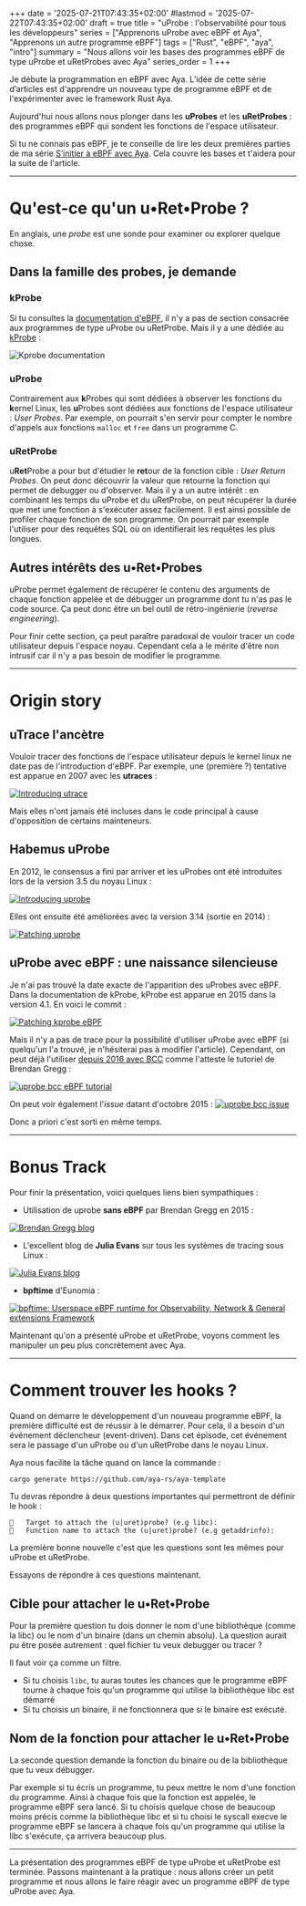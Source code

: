 +++
date = '2025-07-21T07:43:35+02:00'
#lastmod = '2025-07-22T07:43:35+02:00'
draft = true
title = "uProbe : l'observabilité pour tous les développeurs"
series = ["Apprenons uProbe avec eBPF et Aya", "Apprenons un autre programme eBPF"]
tags = ["Rust", "eBPF", "aya", "intro"]
summary = "Nous allons voir les bases des programmes eBPF de type uProbe et uRetProbes avec Aya"
series_order = 1
+++

Je débute la programmation en eBPF avec Aya. L’idée de cette série d’articles est d'apprendre un nouveau type de programme eBPF et de l'expérimenter avec le framework Rust Aya.

Aujourd'hui nous allons nous plonger dans les **uProbes** et les **uRetProbes** : des programmes eBPF qui sondent les fonctions de l'espace utilisateur.

Si tu ne connais pas eBPF, je te conseille de lire les deux premières parties de ma série [S’initier à eBPF avec Aya](https://medium.com/@littel.jo/sinitier-%C3%A0-ebpf-avec-aya-c9d570560261). Cela couvre les bases et t'aidera pour la suite de l'article.

---

# Qu'est-ce qu'un u•Ret•Probe ?

En anglais, une *probe* est une sonde pour examiner ou explorer quelque chose.

## Dans la famille des probes, je demande

### kProbe

Si tu consultes la [documentation d'eBPF](https://docs.ebpf.io/linux/program-type/), il n'y a pas de section consacrée aux programmes de type uProbe ou uRetProbe. Mais il y a une dédiée au [kProbe](https://docs.ebpf.io/linux/program-type/BPF_PROG_TYPE_KPROBE/) :

![Kprobe documentation](https://dev-to-uploads.s3.amazonaws.com/uploads/articles/p04bcqi8orzc9pwpvvf1.png)

### uProbe

Contrairement aux **k**Probes qui sont dédiées à observer les fonctions du **k**ernel Linux, les **u**Probes sont dédiées aux fonctions de l'espace utilisateur : *User Probes*. Par exemple, on pourrait s'en servir pour compter le nombre d'appels aux fonctions `malloc` et `free` dans un programme C.

### uRetProbe

u**Ret**Probe a pour but d'étudier le **ret**our de la fonction cible : *User Return Probes*. On peut donc découvrir la valeur que retourne la fonction qui permet de debugger ou d'observer. Mais il y a un autre intérêt : en combinant les temps du uProbe et du uRetProbe, on peut récupérer la durée que met une fonction à s'exécuter assez facilement. Il est ainsi possible de profiler chaque fonction de son programme. On pourrait par exemple l'utiliser pour des requêtes SQL où on identifierait les requêtes les plus longues.

## Autres intérêts des u•Ret•Probes

uProbe permet également de récupérer le contenu des arguments de chaque fonction appelée et de débugger un programme dont tu n'as pas le code source. Ça peut donc être un bel outil de rétro-ingénierie (*reverse engineering*).

Pour finir cette section, ça peut paraître paradoxal de vouloir tracer un code utilisateur depuis l'espace noyau. Cependant cela a le mérite d'être non intrusif car il n'y a pas besoin de modifier le programme.


---

# Origin story

## uTrace l'ancètre

Vouloir tracer des fonctions de l'espace utilisateur depuis le kernel linux ne date pas de l'introduction d'eBPF. Par exemple, une (première ?) tentative est apparue en 2007 avec les **utraces** :

[![Introducing utrace](screenshot/utrace.png)](https://lwn.net/Articles/224772/)

Mais elles n'ont jamais été incluses dans le code principal à cause d'opposition de certains mainteneurs.

## Habemus uProbe

En 2012, le consensus a fini par arriver et les uProbes ont été introduites lors de la version 3.5 du noyau Linux :

[![Introducing uprobe](screenshot/uprobe-history.png)](https://lwn.net/Articles/499190/)

Elles ont ensuite été améliorées avec la version 3.14 (sortie en 2014) :

[![Patching uprobe](screenshot/uprobe-history-2.png)](https://lwn.net/Articles/577142/)

## uProbe avec eBPF : une naissance silencieuse

Je n'ai pas trouvé la date exacte de l'apparition des uProbes avec eBPF. Dans la documentation de kProbe, kProbe est apparue en 2015 dans la version 4.1. En voici le commit :

[![Patching kprobe eBPF](screenshot/uprobe-history-3.png)](https://github.com/torvalds/linux/commit/2541517c32be2531e0da59dfd7efc1ce844644f5)

Mais il n'y a pas de trace pour la possibilité d'utiliser uProbe avec eBPF (si quelqu'un l'a trouvé, je n'hésiterai pas à modifier l'article).
Cependant, on peut déjà l'utiliser [depuis 2016 avec BCC](https://github.com/iovisor/bcc/commit/948cefe14ba1f18aa49732c5f2f65837c79572be) comme l'atteste le tutoriel de Brendan Gregg : 

[![uprobe bcc eBPF tutorial](screenshot/uprobe-history-4.png)](https://www.brendangregg.com/blog/2016-02-08/linux-ebpf-bcc-uprobes.html)

On peut voir également l'*issue* datant d'octobre 2015 :
[![uprobe bcc issue](screenshot/uprobe-issue.png)](https://github.com/iovisor/bcc/issues/273)

Donc a priori c'est sorti en même temps.


---

# Bonus Track

Pour finir la présentation, voici quelques liens bien sympathiques :

* Utilisation de uprobe **sans eBPF** par Brendan Gregg en 2015 :

[![Brendan Gregg blog](screenshot/uprobe-brendan.png)](https://www.brendangregg.com/blog/2015-06-28/linux-ftrace-uprobe.html)

* L'excellent blog de **Julia Evans** sur tous les systèmes de tracing sous Linux :

[![Julia Evans blog](screenshot/linux-tracing.png)](https://jvns.ca/blog/2017/07/05/linux-tracing-systems/)

* **bpftime** d'Eunomia :

[![bpftime: Userspace eBPF runtime for Observability, Network & General extensions Framework](screenshot/bpftime.png)](https://eunomia.dev/en/bpftime/)

Maintenant qu'on a présenté uProbe et uRetProbe, voyons comment les manipuler un peu plus concrètement avec Aya.

---

# Comment trouver les hooks ?

Quand on démarre le développement d'un nouveau programme eBPF, la première difficulté est de réussir à le démarrer. Pour cela, il a besoin d'un événement déclencheur (event-driven). Dans cet épisode, cet événement sera le passage d'un uProbe ou d'un uRetProbe dans le noyau Linux.

Aya nous facilite la tâche quand on lance la commande :
```Bash
cargo generate https://github.com/aya-rs/aya-template
```

Tu devras répondre à deux questions importantes qui permettront de définir le hook :

```
🤷   Target to attach the (u|uret)probe? (e.g libc):
🤷   Function name to attach the (u|uret)probe? (e.g getaddrinfo):
```

La première bonne nouvelle c'est que les questions sont les mêmes pour uProbe et uRetProbe.

Essayons de répondre à ces questions maintenant.

## Cible pour attacher le u•Ret•Probe

Pour la première question tu dois donner le nom d'une bibliothèque (comme la libc) ou le nom d'un binaire (dans un chemin absolu). La question aurait pu être posée autrement : quel fichier tu veux debugger ou tracer ?

Il faut voir ça comme un filtre.
* Si tu choisis `libc`, tu auras toutes les chances que le programme eBPF tourne à chaque fois qu'un programme qui utilise la bibliothèque libc est démarré
* Si tu choisis un binaire, il ne fonctionnera que si le binaire est exécuté.

## Nom de la fonction pour attacher le u•Ret•Probe

La seconde question demande la fonction du binaire ou de la bibliothèque que tu veux débugger.

Par exemple si tu écris un programme, tu peux mettre le nom d'une fonction du programme. Ainsi à chaque fois que la fonction est appelée, le programme eBPF sera lancé. Si tu choisis quelque chose de beaucoup moins précis comme la bibliothèque libc et si tu choisi le syscall execve le programme eBPF se lancera à chaque fois qu'un programme qui utilise la libc s'exécute, ça arrivera beaucoup plus.

---

La présentation des programmes eBPF de type uProbe et uRetProbe est terminée.
Passons maintenant à la pratique : nous allons créer un petit programme et nous allons le faire réagir avec un programme eBPF de type uProbe avec Aya.
